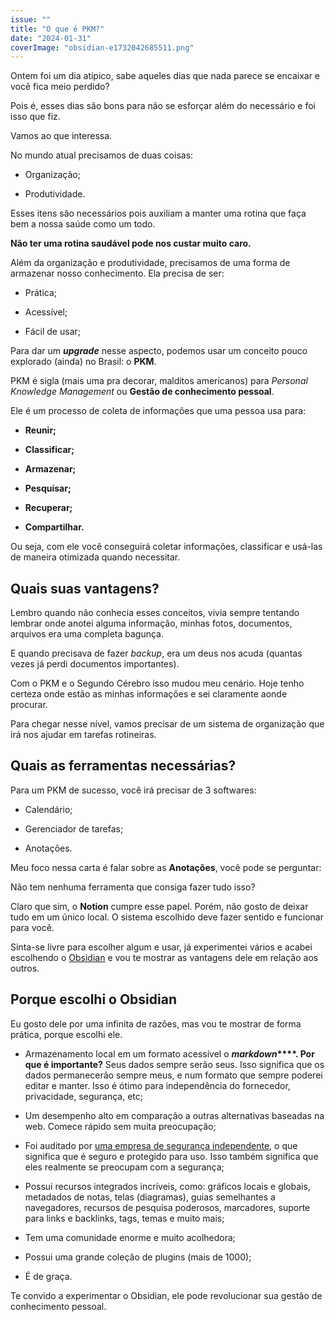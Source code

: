 ```yaml
---
issue: ""
title: "O que é PKM?"
date: "2024-01-31"
coverImage: "obsidian-e1732042685511.png"
---
```


Ontem foi um dia atípico, sabe aqueles dias que nada parece se encaixar e você fica meio perdido?

Pois é, esses dias são bons para não se esforçar além do necessário e foi isso que fiz.

Vamos ao que interessa.

No mundo atual precisamos de duas coisas:

- Organização;

- Produtividade.

Esses itens são necessários pois auxiliam a manter uma rotina que faça bem a nossa saúde como um todo.

**Não ter uma rotina saudável pode nos custar muito caro.**

Além da organização e produtividade, precisamos de uma forma de armazenar nosso conhecimento. Ela precisa de ser:

- Prática;

- Acessível;

- Fácil de usar;

Para dar um _**upgrade**_ nesse aspecto, podemos usar um conceito pouco explorado (ainda) no Brasil: o **PKM**.

PKM é sigla (mais uma pra decorar, malditos americanos) para _Personal Knowledge Management_ ou **Gestão de conhecimento pessoal**.

Ele é um processo de coleta de informações que uma pessoa usa para:

- **Reunir;**

- **Classificar;**

- **Armazenar;**

- **Pesquisar;**

- **Recuperar;**

- **Compartilhar.**

Ou seja, com ele você conseguirá coletar informações, classificar e usá-las de maneira otimizada quando necessitar.

## **Quais suas vantagens?**

Lembro quando não conhecia esses conceitos, vivia sempre tentando lembrar onde anotei alguma informação, minhas fotos, documentos, arquivos era uma completa bagunça.

E quando precisava de fazer _backup_, era um deus nos acuda (quantas vezes já perdi documentos importantes).

Com o PKM e o Segundo Cérebro isso mudou meu cenário. Hoje tenho certeza onde estão as minhas informações e sei claramente aonde procurar.

Para chegar nesse nível, vamos precisar de um sistema de organização que irá nos ajudar em tarefas rotineiras.

## **Quais as ferramentas necessárias?**

Para um PKM de sucesso, você irá precisar de 3 softwares:

- Calendário;

- Gerenciador de tarefas;

- Anotações.

Meu foco nessa carta é falar sobre as **Anotações**, você pode se perguntar:

Não tem nenhuma ferramenta que consiga fazer tudo isso?

Claro que sim, o **Notion** cumpre esse papel. Porém, não gosto de deixar tudo em um único local. O sistema escolhido deve fazer sentido e funcionar para você.

Sinta-se livre para escolher algum e usar, já experimentei vários e acabei escolhendo o [Obsidian](https://obsidian.md/) e vou te mostrar as vantagens dele em relação aos outros.

## **Porque escolhi o Obsidian**

Eu gosto dele por uma infinita de razões, mas vou te mostrar de forma prática, porque escolhi ele.

- Armazenamento local em um formato acessível o **_markdown_****. Por que é importante?** Seus dados sempre serão seus. Isso significa que os dados permanecerão sempre meus, e num formato que sempre poderei editar e manter. Isso é ótimo para independência do fornecedor, privacidade, segurança, etc;

- Um desempenho alto em comparação a outras alternativas baseadas na web. Comece rápido sem muita preocupação;

- Foi auditado por [uma empresa de segurança independente](https://obsidian.md/blog/cure53-security-audit/), o que significa que é seguro e protegido para uso. Isso também significa que eles realmente se preocupam com a segurança;

- Possui recursos integrados incríveis, como: gráficos locais e globais, metadados de notas, telas (diagramas), guias semelhantes a navegadores, recursos de pesquisa poderosos, marcadores, suporte para links e backlinks, tags, temas e muito mais;

- Tem uma comunidade enorme e muito acolhedora;

- Possui uma grande coleção de plugins (mais de 1000);

- É de graça.

Te convido a experimentar o Obsidian, ele pode revolucionar sua gestão de conhecimento pessoal.
